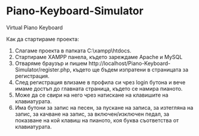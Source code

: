 # Piano-Keyboard-Simulator
Virtual Piano Keyboard

Как да стартираме проекта:

1. Слагаме проекта в папката C:\xampp\htdocs.
2. Стартираме XAMPP панела, където зареждаме Apache и MySQL
3. Отваряме браузър и пишем http://localhost/Piano-Keyboard-Simulator/register.php, където ще бъдем изпратени в страницата за регистрация.
4. След регистрация влизаме в профила си чрез login бутона и вече имаме достъп до главната страница, където се намира пианото.
5. Може да се свири на него чрез натискане на клавишите на клавиатурата.
6. Има бутони за запис на песен, за пускане на записа, за изтегляна на запис, за качване на запис, за включен/изключен педал, за показване на кой клавиш на пианото, коя буква съответства от клавиатурата.